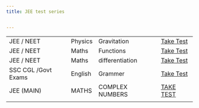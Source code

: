```yaml
---
title: JEE test series


---
```


|                     |         |                 |                                                        |
|---------------------|---------|-----------------|--------------------------------------------------------|
| JEE / NEET          | Physics | Gravitation     | [Take Test](https://edugeeksalert.in/jee-gravitation/) |
| JEE / NEET          | Maths   | Functions       | [Take Test](https://edugeeksalert.in/jee-functions/) |
| JEE / NEET          | Maths   | differentiation | [Take Test](https://edugeeksalert.in/jee-gravitation/) |
| SSC CGL /Govt Exams | English | Grammer         | [Take Test](https://edugeeksalert.in/ssc-cgl-english-2021-quiz/) |
| JEE (MAIN)          | MATHS   | COMPLEX NUMBERS | [TAKE TEST](https://edugeeksalert.in//complex-numbers-quiz/)|
|                     |         |                 |                                                        |
